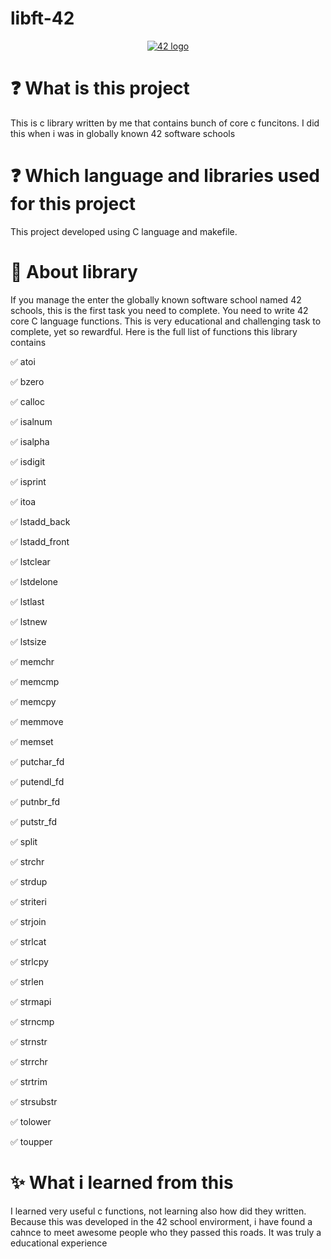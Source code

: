 # libft-42


<center>

[![42 logo](https://upload.wikimedia.org/wikipedia/commons/thumb/8/8d/42_Logo.svg/150px-42_Logo.svg.png
)](https://upload.wikimedia.org/wikipedia/commons/thumb/8/8d/42_Logo.svg/150px-42_Logo.svg.png
)
</center>





# :question: What is this project
 This is c library written by me that contains bunch of core c funcitons. I did this when i was in globally known 42 software schools 

 # :question: Which language and libraries used for this project
 This project developed using C language and makefile.

 # :book: About library
 If you manage the enter the globally known software school named 42 schools, this is the first task you need to complete. You need to write 42 core C language functions. This is very educational and challenging task to complete, yet so rewardful. Here is the full list of functions this library contains

:white_check_mark: atoi

:white_check_mark: bzero

:white_check_mark: calloc

:white_check_mark: isalnum

:white_check_mark: isalpha

:white_check_mark: isdigit

:white_check_mark: isprint

:white_check_mark: itoa

:white_check_mark: lstadd_back

:white_check_mark: lstadd_front

:white_check_mark: lstclear

:white_check_mark: lstdelone

:white_check_mark: lstlast

:white_check_mark: lstnew

:white_check_mark: lstsize

:white_check_mark: memchr

:white_check_mark: memcmp

:white_check_mark: memcpy

:white_check_mark: memmove

:white_check_mark: memset

:white_check_mark: putchar_fd

:white_check_mark: putendl_fd

:white_check_mark: putnbr_fd

:white_check_mark: putstr_fd

:white_check_mark: split

:white_check_mark: strchr

:white_check_mark: strdup

:white_check_mark: striteri

:white_check_mark: strjoin

:white_check_mark: strlcat

:white_check_mark: strlcpy

:white_check_mark: strlen

:white_check_mark: strmapi

:white_check_mark: strncmp

:white_check_mark: strnstr

:white_check_mark: strrchr

:white_check_mark: strtrim

:white_check_mark: strsubstr

:white_check_mark: tolower

:white_check_mark: toupper


 # :sparkles: What i learned from this
 I learned very useful c functions, not learning also how did they written. Because this was developed in the 42 school envirorment, i have found a cahnce to meet awesome people who they passed this roads. It was truly a educational experience

 


